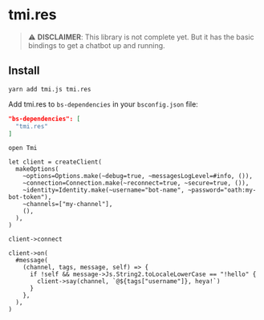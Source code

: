 # tmi.res

> ⚠️ **DISCLAIMER**: This library is not complete yet. But it has the basic bindings to get a chatbot up and running.

## Install

```console
yarn add tmi.js tmi.res
```

Add tmi.res to `bs-dependencies` in your `bsconfig.json` file:

```json
"bs-dependencies": [
  "tmi.res"
]
```

```rescript
open Tmi

let client = createClient(
  makeOptions(
    ~options=Options.make(~debug=true, ~messagesLogLevel=#info, ()),
    ~connection=Connection.make(~reconnect=true, ~secure=true, ()),
    ~identity=Identity.make(~username="bot-name", ~password="oath:my-bot-token"),
    ~channels=["my-channel"],
    (),
  ),
)

client->connect

client->on(
  #message(
    (channel, tags, message, self) => {
      if !self && message->Js.String2.toLocaleLowerCase == "!hello" {
        client->say(channel, `@${tags["username"]}, heya!`)
      }
    },
  ),
)
```